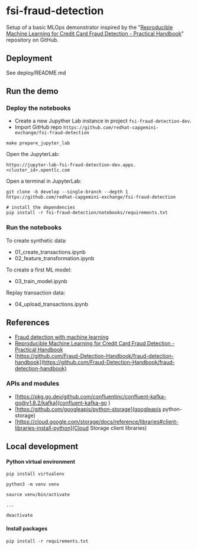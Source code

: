 # fsi-fraud-detection

Setup of a basic MLOps demonstrator inspired by the "[Reproducible Machine Learning for Credit Card Fraud Detection - Practical Handbook](https://fraud-detection-handbook.github.io/fraud-detection-handbook/Foreword.html)" repository on GitHub.

## Deployment

See deploy/README.md

## Run the demo

### Deploy the notebooks

* Create a new Jupyther Lab instance in project `fsi-fraud-detection-dev`.
* Import GitHub repo `https://github.com/redhat-capgemini-exchange/fsi-fraud-detection`

```shell
make prepare_jupyter_lab
```

Open the JupyterLab:

```
https://jupyter-lab-fsi-fraud-detection-dev.apps.<cluster_id>.opentlc.com
```

Open a terminal in JupyterLab:

```shell
git clone -b develop --single-branch --depth 1 https://github.com/redhat-capgemini-exchange/fsi-fraud-detection

# install the dependencies
pip install -r fsi-fraud-detection/notebooks/requirements.txt

```

### Run the notebooks

To create synthetic data:

* 01_create_transactions.ipynb
* 02_feature_transformation.ipynb

To create a first ML model:

* 03_train_model.ipynb

Replay transaction data:

* 04_upload_transactions.ipynb


## References

* [Fraud detection with machine learning](https://www.researchgate.net/project/Fraud-detection-with-machine-learning)
* [Reproducible Machine Learning for Credit Card Fraud Detection - Practical Handbook](https://fraud-detection-handbook.github.io/fraud-detection-handbook/Foreword.html)
* [https://github.com/Fraud-Detection-Handbook/fraud-detection-handbook](https://github.com/Fraud-Detection-Handbook/fraud-detection-handbook)

### APIs and modules

* [https://pkg.go.dev/github.com/confluentinc/confluent-kafka-go@v1.8.2/kafka](confluent-kafka-go )
* [https://github.com/googleapis/python-storage](googleapis python-storage)
* [https://cloud.google.com/storage/docs/reference/libraries#client-libraries-install-python](Cloud Storage client libraries)


## Local development

#### Python virtual environment

```shell
pip install virtualenv

python3 -m venv venv

source venv/bin/activate

...

deactivate

```

#### Install packages

```shell
pip install -r requirements.txt
```
